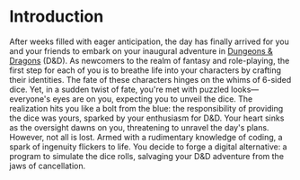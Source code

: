 # Introduction

After weeks filled with eager anticipation, the day has finally arrived for you and your friends to embark on your inaugural adventure in [Dungeons & Dragons][dnd] (D&D).
As newcomers to the realm of fantasy and role-playing, the first step for each of you is to breathe life into your characters by crafting their identities.
The fate of these characters hinges on the whims of 6-sided dice.
Yet, in a sudden twist of fate, you're met with puzzled looks—everyone's eyes are on you, expecting you to unveil the dice.
The realization hits you like a bolt from the blue: the responsibility of providing the dice was yours, sparked by your enthusiasm for D&D.
Your heart sinks as the oversight dawns on you, threatening to unravel the day's plans.
However, not all is lost.
Armed with a rudimentary knowledge of coding, a spark of ingenuity flickers to life.
You decide to forge a digital alternative: a program to simulate the dice rolls, salvaging your D&D adventure from the jaws of cancellation.

[dnd]: https://en.wikipedia.org/wiki/Dungeons_%26_Dragons
